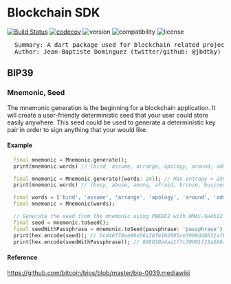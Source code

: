 # Blockchain SDK
[![Build Status](https://travis-ci.com/jbdtky/blockchain_sdk.svg?branch=master)](https://travis-ci.com/jbdtky/blockchain_sdk)
[![codecov](https://codecov.io/gh/jbdtky/blockchain_sdk/branch/master/graph/badge.svg)](https://codecov.io/gh/jbdtky/blockchain_sdk)
![version](https://img.shields.io/badge/version-0.0.2-black.svg) 
![compatibility](https://img.shields.io/badge/dart_sdk-+2.6.0-orange.svg) 
![license](https://img.shields.io/badge/license-Apache_2.0-lightgrey.svg) 

<pre>
  Summary: A dart package used for blockchain related project
  Author: Jean-Baptiste Dominguez (twitter/github: @jbdtky)
</pre>

## BIP39

### Mnemonic, Seed

The mnemonic generation is the beginning for a blockchain application. It will create a user-friendly deterministic seed that your user could store easily anywhere. This seed could be used to generate a deterministic key pair in order to sign anything that your would like.

#### Example

```dart
  final mnemonic = Mnemonic.generate();
  print(mnemonic.words) // [bind, assume, arrange, apology, around, admit, barrel, alpha, bird, basket, baby, apology]

  final mnemonic = Mnemonic.generate({words: 24}); // Max entropy = 256
  print(mnemonic.words) // [busy, abuse, among, afraid, bronze, business, adult, awkward, advance, advance, aisle, bench, build, adapt, black, brand, all, bottom, badge, already, ball, burden, alarm, bag]

  final words = ['bind', 'assume', 'arrange', 'apology', 'around', 'admit', 'barrel', 'alpha', 'bird', 'basket', 'baby', 'apology'];
  final mnemonic = Mnemonic(words);

  // Generate the seed from the mnemonic using PBKDF2 with HMAC-SHA512 + 2048 iteration + 64 derivation key length in byte
  final seed = mnemonic.toSeed();
  final seedWithPassphrase = mnemonic.toSeed(passphrase: 'passphrase');
  print(hex.encode(seed)); // bcd46f78ee88e56a30fe102095ce3999d48631afbf32df302af39b98e7047d77174541eb3d44a717dd2824fdda1218d12f86e5d8ab1d54a131db206bbb64d959
  print(hex.encode(seedWithPassphrase)); // 886010b4aa1f7c70001f23a586ab0ab7db189dce6748f0b57d7d08059052e9ffa336c834002b3934cc03fdfac1143fa931b01531980a93a27a181d72e60577eb
```

#### Reference
https://github.com/bitcoin/bips/blob/master/bip-0039.mediawiki